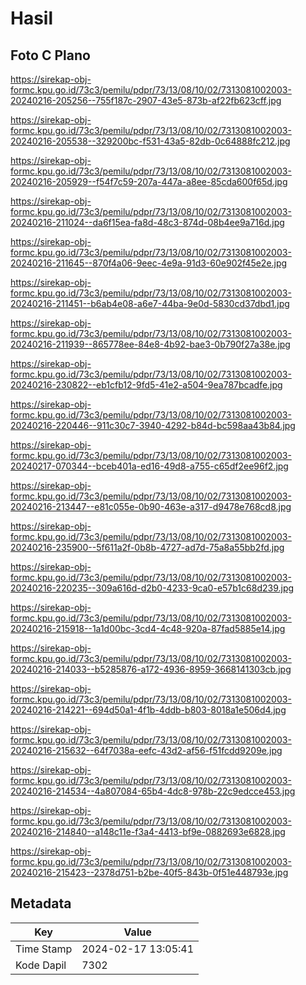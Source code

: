 # Hasil

## Foto C Plano

https://sirekap-obj-formc.kpu.go.id/73c3/pemilu/pdpr/73/13/08/10/02/7313081002003-20240216-205256--755f187c-2907-43e5-873b-af22fb623cff.jpg

https://sirekap-obj-formc.kpu.go.id/73c3/pemilu/pdpr/73/13/08/10/02/7313081002003-20240216-205538--329200bc-f531-43a5-82db-0c64888fc212.jpg

https://sirekap-obj-formc.kpu.go.id/73c3/pemilu/pdpr/73/13/08/10/02/7313081002003-20240216-205929--f54f7c59-207a-447a-a8ee-85cda600f65d.jpg

https://sirekap-obj-formc.kpu.go.id/73c3/pemilu/pdpr/73/13/08/10/02/7313081002003-20240216-211024--da6f15ea-fa8d-48c3-874d-08b4ee9a716d.jpg

https://sirekap-obj-formc.kpu.go.id/73c3/pemilu/pdpr/73/13/08/10/02/7313081002003-20240216-211645--870f4a06-9eec-4e9a-91d3-60e902f45e2e.jpg

https://sirekap-obj-formc.kpu.go.id/73c3/pemilu/pdpr/73/13/08/10/02/7313081002003-20240216-211451--b6ab4e08-a6e7-44ba-9e0d-5830cd37dbd1.jpg

https://sirekap-obj-formc.kpu.go.id/73c3/pemilu/pdpr/73/13/08/10/02/7313081002003-20240216-211939--865778ee-84e8-4b92-bae3-0b790f27a38e.jpg

https://sirekap-obj-formc.kpu.go.id/73c3/pemilu/pdpr/73/13/08/10/02/7313081002003-20240216-230822--eb1cfb12-9fd5-41e2-a504-9ea787bcadfe.jpg

https://sirekap-obj-formc.kpu.go.id/73c3/pemilu/pdpr/73/13/08/10/02/7313081002003-20240216-220446--911c30c7-3940-4292-b84d-bc598aa43b84.jpg

https://sirekap-obj-formc.kpu.go.id/73c3/pemilu/pdpr/73/13/08/10/02/7313081002003-20240217-070344--bceb401a-ed16-49d8-a755-c65df2ee96f2.jpg

https://sirekap-obj-formc.kpu.go.id/73c3/pemilu/pdpr/73/13/08/10/02/7313081002003-20240216-213447--e81c055e-0b90-463e-a317-d9478e768cd8.jpg

https://sirekap-obj-formc.kpu.go.id/73c3/pemilu/pdpr/73/13/08/10/02/7313081002003-20240216-235900--5f611a2f-0b8b-4727-ad7d-75a8a55bb2fd.jpg

https://sirekap-obj-formc.kpu.go.id/73c3/pemilu/pdpr/73/13/08/10/02/7313081002003-20240216-220235--309a616d-d2b0-4233-9ca0-e57b1c68d239.jpg

https://sirekap-obj-formc.kpu.go.id/73c3/pemilu/pdpr/73/13/08/10/02/7313081002003-20240216-215918--1a1d00bc-3cd4-4c48-920a-87fad5885e14.jpg

https://sirekap-obj-formc.kpu.go.id/73c3/pemilu/pdpr/73/13/08/10/02/7313081002003-20240216-214033--b5285876-a172-4936-8959-3668141303cb.jpg

https://sirekap-obj-formc.kpu.go.id/73c3/pemilu/pdpr/73/13/08/10/02/7313081002003-20240216-214221--694d50a1-4f1b-4ddb-b803-8018a1e506d4.jpg

https://sirekap-obj-formc.kpu.go.id/73c3/pemilu/pdpr/73/13/08/10/02/7313081002003-20240216-215632--64f7038a-eefc-43d2-af56-f51fcdd9209e.jpg

https://sirekap-obj-formc.kpu.go.id/73c3/pemilu/pdpr/73/13/08/10/02/7313081002003-20240216-214534--4a807084-65b4-4dc8-978b-22c9edcce453.jpg

https://sirekap-obj-formc.kpu.go.id/73c3/pemilu/pdpr/73/13/08/10/02/7313081002003-20240216-214840--a148c11e-f3a4-4413-bf9e-0882693e6828.jpg

https://sirekap-obj-formc.kpu.go.id/73c3/pemilu/pdpr/73/13/08/10/02/7313081002003-20240216-215423--2378d751-b2be-40f5-843b-0f51e448793e.jpg


## Metadata

| Key        | Value               |
| ---------- | ------------------- |
| Time Stamp | 2024-02-17 13:05:41 |
| Kode Dapil | 7302                |



